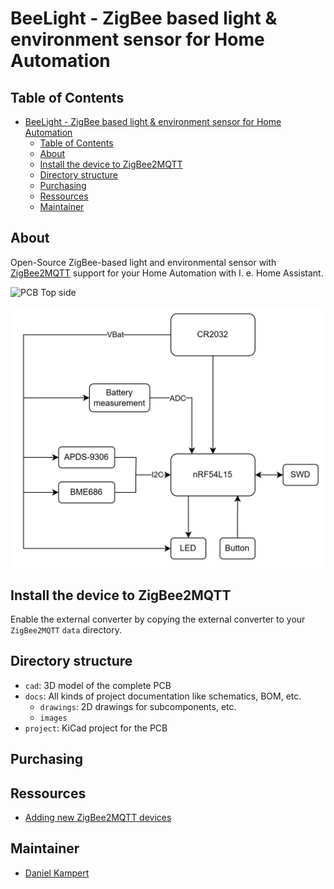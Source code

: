 # BeeLight - ZigBee based light & environment sensor for Home Automation

## Table of Contents

- [BeeLight - ZigBee based light \& environment sensor for Home Automation](#beelight---zigbee-based-light--environment-sensor-for-home-automation)
  - [Table of Contents](#table-of-contents)
  - [About](#about)
  - [Install the device to ZigBee2MQTT](#install-the-device-to-zigbee2mqtt)
  - [Directory structure](#directory-structure)
  - [Purchasing](#purchasing)
  - [Ressources](#ressources)
  - [Maintainer](#maintainer)

## About

Open-Source ZigBee-based light and environmental sensor with [ZigBee2MQTT](https://www.zigbee2mqtt.io/]) support for your Home Automation with I. e. Home Assistant.

![PCB Top side](/docs/images/Image_Complete.png)

![Block diagram](/docs/images/Block%20diagram.png)

## Install the device to ZigBee2MQTT

Enable the external converter by copying the external converter to your `ZigBee2MQTT` `data` directory.

## Directory structure

- `cad`: 3D model of the complete PCB
- `docs`: All kinds of project documentation like schematics, BOM, etc.
  - `drawings`: 2D drawings for subcomponents, etc.
  - `images`
- `project`: KiCad project for the PCB

## Purchasing

## Ressources

- [Adding new ZigBee2MQTT devices](https://www.zigbee2mqtt.io/advanced/support-new-devices/01_support_new_devices.html)

## Maintainer

- [Daniel Kampert](mailto:daniel.kameprt@kampis-elektroecke.de)
